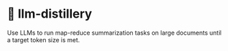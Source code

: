 # 🍶 llm-distillery
Use LLMs to run map-reduce summarization tasks on large documents until a target token size is met.
